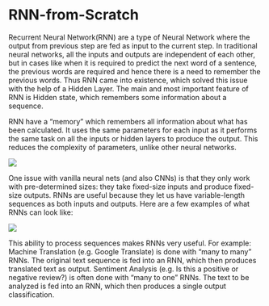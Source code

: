 # RNN-from-Scratch

Recurrent Neural Network(RNN) are a type of Neural Network where the output from previous step are fed as input to the current step. In traditional neural networks, all the inputs and outputs are independent of each other, but in cases like when it is required to predict the next word of a sentence, the previous words are required and hence there is a need to remember the previous words. Thus RNN came into existence, which solved this issue with the help of a Hidden Layer. The main and most important feature of RNN is Hidden state, which remembers some information about a sequence.

RNN have a “memory” which remembers all information about what has been calculated. It uses the same parameters for each input as it performs the same task on all the inputs or hidden layers to produce the output. This reduces the complexity of parameters, unlike other neural networks.

<img src="https://miro.medium.com/max/1400/1*K6s4Li0fTl1pSX4-WPBMMA.jpeg">

One issue with vanilla neural nets (and also CNNs) is that they only work with pre-determined sizes: they take fixed-size inputs and produce fixed-size outputs. RNNs are useful because they let us have variable-length sequences as both inputs and outputs. Here are a few examples of what RNNs can look like:

<img src="https://miro.medium.com/max/1400/0*toBP1hMLUPqAM-KI.jpg"> 

This ability to process sequences makes RNNs very useful. For example:
Machine Translation (e.g. Google Translate) is done with “many to many” RNNs. The original text sequence is fed into an RNN, which then produces translated text as output.
Sentiment Analysis (e.g. Is this a positive or negative review?) is often done with “many to one” RNNs. The text to be analyzed is fed into an RNN, which then produces a single output classification. 

